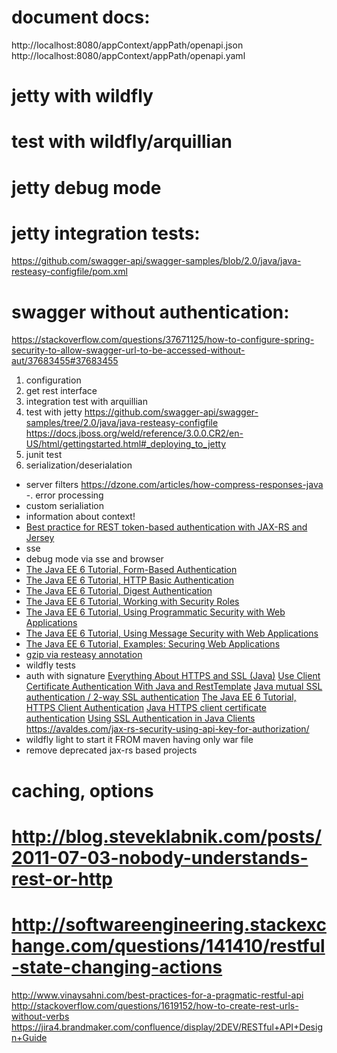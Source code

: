 # document docs:
http://localhost:8080/appContext/appPath/openapi.json
http://localhost:8080/appContext/appPath/openapi.yaml
# jetty with wildfly
# test with wildfly/arquillian
# jetty debug mode
# jetty integration tests:
https://github.com/swagger-api/swagger-samples/blob/2.0/java/java-resteasy-configfile/pom.xml
# swagger without authentication:
https://stackoverflow.com/questions/37671125/how-to-configure-spring-security-to-allow-swagger-url-to-be-accessed-without-aut/37683455#37683455


1. configuration
2. get rest interface
3. integration test with arquillian
4. test with jetty
https://github.com/swagger-api/swagger-samples/tree/2.0/java/java-resteasy-configfile
https://docs.jboss.org/weld/reference/3.0.0.CR2/en-US/html/gettingstarted.html#_deploying_to_jetty
4. junit test
5. serialization/deserialation
- server filters
  https://dzone.com/articles/how-compress-responses-java
-. error processing
- custom serialiation
- information about context!
- [Best practice for REST token-based authentication with JAX-RS and Jersey](https://stackoverflow.com/questions/26777083/best-practice-for-rest-token-based-authentication-with-jax-rs-and-jersey)
- sse
- debug mode via sse and browser
- [The Java EE 6 Tutorial, Form-Based Authentication](https://docs.oracle.com/cd/E19226-01/820-7627/bncbq/index.html)
- [The Java EE 6 Tutorial, HTTP Basic Authentication](https://docs.oracle.com/cd/E19226-01/820-7627/bncbo/index.html)
- [The Java EE 6 Tutorial, Digest Authentication](https://docs.oracle.com/cd/E19226-01/820-7627/bncbw/index.html)
- [The Java EE 6 Tutorial, Working with Security Roles](https://docs.oracle.com/cd/E19226-01/820-7627/bncav/index.html)
- [The Java EE 6 Tutorial, Using Programmatic Security with Web Applications](https://docs.oracle.com/cd/E19226-01/820-7627/gjiie/index.html)
- [The Java EE 6 Tutorial, Using Message Security with Web Applications](https://docs.oracle.com/cd/E19226-01/820-7627/gjiou/index.html)
- [The Java EE 6 Tutorial, Examples: Securing Web Applications](https://docs.oracle.com/cd/E19226-01/820-7627/bncbx/index.html)
- [gzip via resteasy annotation](https://docs.jboss.org/resteasy/docs/2.0.0.GA/userguide/html/gzip.html)
- wildfly tests
- auth with signature
  [Everything About HTTPS and SSL (Java)](https://dzone.com/articles/ssl-in-java)
  [Use Client Certificate Authentication With Java and RestTemplate](https://dzone.com/articles/use-client-certificate-authentication-with-java-an)
  [Java mutual SSL authentication / 2-way SSL authentication](https://www.naschenweng.info/2018/02/01/java-mutual-ssl-authentication-2-way-ssl-authentication/)
  [The Java EE 6 Tutorial, HTTPS Client Authentication](https://docs.oracle.com/cd/E19226-01/820-7627/bncbs/index.html)
  [Java HTTPS client certificate authentication](https://stackoverflow.com/questions/1666052/java-https-client-certificate-authentication)
  [Using SSL Authentication in Java Clients](https://docs.oracle.com/cd/E13222_01/wls/docs103/security/SSL_client.html)
  https://avaldes.com/jax-rs-security-using-api-key-for-authorization/
- wildfly light to start it FROM maven having only war file
- remove deprecated jax-rs based projects  
# caching, options
# http://blog.steveklabnik.com/posts/2011-07-03-nobody-understands-rest-or-http
# http://softwareengineering.stackexchange.com/questions/141410/restful-state-changing-actions
http://www.vinaysahni.com/best-practices-for-a-pragmatic-restful-api
http://stackoverflow.com/questions/1619152/how-to-create-rest-urls-without-verbs
https://jira4.brandmaker.com/confluence/display/2DEV/RESTful+API+Design+Guide
